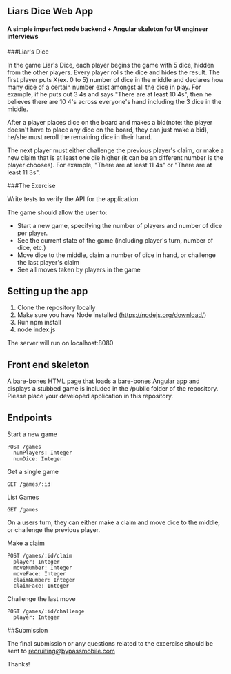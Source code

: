 ## Liars Dice Web App
#### A simple imperfect node backend + Angular skeleton for UI engineer interviews

###Liar's Dice

In the game Liar's Dice, each player begins the game with 5 dice, hidden from the other players.  Every player rolls the dice and hides the result. The first player puts X(ex. 0 to 5) number of dice in the middle and declares how many dice of a certain number exist amongst all the dice in play. For example, if he puts out 3 4s and says "There are at least 10 4s", then he believes there are 10 4's across everyone's hand including the 3 dice in the middle.

After a player places dice on the board and makes a bid(note: the player doesn't have to place any dice on the board, they can just make a bid), he/she must reroll the remaining dice in their hand.

The next player must either challenge the previous player's claim, or make a new claim that is at least one die higher (it can be an different number is the player chooses). For example, "There are at least 11 4s" or "There are at least 11 3s".

###The Exercise

Write tests to verify the API for the application.

The game should allow the user to:

* Start a new game, specifying the number of players and number of dice per player.
* See the current state of the game (including player's turn, number of dice, etc.)
* Move dice to the middle, claim a number of dice in hand, or challenge the last player's claim
* See all moves taken by players in the game

## Setting up the app

1. Clone the repository locally
2. Make sure you have Node installed (https://nodejs.org/download/)
3. Run npm install
4. node index.js

The server will run on localhost:8080

## Front end skeleton

A bare-bones HTML page that loads a bare-bones Angular app and displays a stubbed game is included in the /public folder of the repository. Please place your developed application in this repository.

## Endpoints

Start a new game

```
POST /games
  numPlayers: Integer
  numDice: Integer
```

Get a single game

```
GET /games/:id
```

List Games

```
GET /games
```

On a users turn, they can either make a claim and move dice to the middle, or challenge the previous player.

Make a claim

```
POST /games/:id/claim
  player: Integer
  moveNumber: Integer
  moveFace: Integer
  claimNumber: Integer
  claimFace: Integer
```

Challenge the last move

```
POST /games/:id/challenge
  player: Integer
```

##Submission

The final submission or any questions related to the excercise should be sent to recruiting@bypassmobile.com

Thanks!
